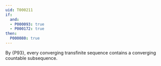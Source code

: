 ```yaml
---
uid: T000211
if:
  and:
  - P000093: true
  - P000172: true
then:
  P000080: true
---
```


By {P93}, every converging transfinite sequence contains a
converging countable subsequence.
